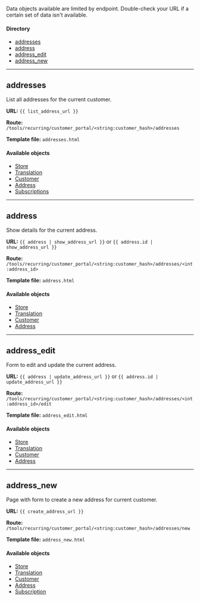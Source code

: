 Data objects available are limited by endpoint. Double-check your URL if a certain set of data isn't available.

#### Directory
* [addresses](#addresses)
* [address](#address)
* [address_edit](#address_edit)
* [address_new](#address_new)

---

## addresses
List all addresses for the current customer.

**URL:** `{{ list_address_url }}`

**Route:** `/tools/recurring/customer_portal/<string:customer_hash>/addresses`

**Template file:** `addresses.html`

#### Available objects
* [Store](https://github.com/SocalProofit/customcheckout/wiki/Store-object)
* [Translation](https://github.com/SocalProofit/customcheckout/wiki/Translation-object)
* [Customer](https://github.com/SocalProofit/customcheckout/wiki/Customer-object)
* [Address](https://github.com/SocalProofit/customcheckout/wiki/Address-object)
* [Subscriptions](https://github.com/SocalProofit/customcheckout/wiki/Subscription-object)

---

## address
Show details for the current address.

**URL:** `{{ address | show_address_url }}` or `{{ address.id | show_address_url }}`

**Route:** `/tools/recurring/customer_portal/<string:customer_hash>/addresses/<int:address_id>`

**Template file:** `address.html`

#### Available objects
* [Store](https://github.com/SocalProofit/customcheckout/wiki/Store-object)
* [Translation](https://github.com/SocalProofit/customcheckout/wiki/Translation-object)
* [Customer](https://github.com/SocalProofit/customcheckout/wiki/Customer-object)
* [Address](https://github.com/SocalProofit/customcheckout/wiki/Address-object)

---

## address_edit
Form to edit and update the current address.

**URL:** `{{ address | update_address_url }}` or `{{ address.id | update_address_url }}`

**Route:** `/tools/recurring/customer_portal/<string:customer_hash>/addresses/<int:address_id>/edit`

**Template file:** `address_edit.html`

#### Available objects
* [Store](https://github.com/SocalProofit/customcheckout/wiki/Store-object)
* [Translation](https://github.com/SocalProofit/customcheckout/wiki/Translation-object)
* [Customer](https://github.com/SocalProofit/customcheckout/wiki/Customer-object)
* [Address](https://github.com/SocalProofit/customcheckout/wiki/Address-object)

---

## address_new
Page with form to create a new address for current customer.

**URL:** `{{ create_address_url }}`

**Route:** `/tools/recurring/customer_portal/<string:customer_hash>/addresses/new`

**Template file:** `address_new.html`

#### Available objects
* [Store](https://github.com/SocalProofit/customcheckout/wiki/Store-object)
* [Translation](https://github.com/SocalProofit/customcheckout/wiki/Translation-object)
* [Customer](https://github.com/SocalProofit/customcheckout/wiki/Customer-object)
* [Address](https://github.com/SocalProofit/customcheckout/wiki/Address-object)
* [Subscription](https://github.com/SocalProofit/customcheckout/wiki/Subscription-object)